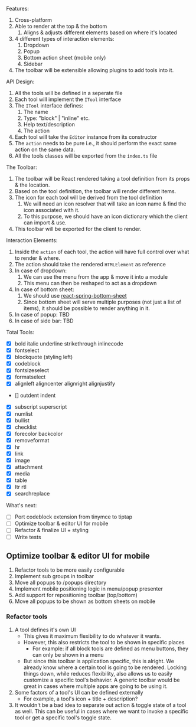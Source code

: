 Features:

1. Cross-platform
2. Able to render at the top & the bottom
   1. Aligns & adjusts different elements based on where it's located
3. 4 different types of interaction elements:
   1. Dropdown
   2. Popup
   3. Bottom action sheet (mobile only)
   4. Sidebar
4. The toolbar will be extensible allowing plugins to add tools into it.

API Design:

1. All the tools will be defined in a seperate file
2. Each tool will implement the `ITool` interface
3. The `ITool` interface defines:
   1. The name
   2. Type: "block" | "inline" etc.
   3. Help text/description
   4. The action
4. Each tool will take the `Editor` instance from its constructor
5. The `action` needs to be pure i.e., it should perform the exact same action on the same data.
6. All the tools classes will be exported from the `index.ts` file

The Toolbar:

1. The toolbar will be React rendered taking a tool definition from its props & the location.
2. Based on the tool definition, the toolbar will render different items.
3. The icon for each tool will be derived from the tool definition
   1. We will need an icon resolver that will take an icon name & find the icon associated with it.
   2. To this purpose, we should have an icon dictionary which the client can import & use.
4. This toolbar will be exported for the client to render.

Interaction Elements:

1. Inside the `action` of each tool, the action will have full control over what to render & where.
2. The action should take the rendered `HTMLElement` as reference
3. In case of dropdown:
   1. We can use the menu from the app & move it into a module
   2. This menu can then be reshaped to act as a dropdown
4. In case of bottom sheet:
   1. We should use [react-spring-bottom-sheet](https://github.com/stipsan/react-spring-bottom-sheet)
   2. Since bottom sheet will serve multiple purposes (not just a list of items), it should be possible
      to render anything in it.
5. In case of popup: TBD
6. In case of side bar: TBD

Total Tools:

- [x] bold italic underline strikethrough inlinecode
- [x] fontselect
- [x] blockquote (styling left)
- [x] codeblock
- [x] fontsizeselect
- [x] formatselect
- [x] alignleft aligncenter alignright alignjustify
- [] outdent indent
- [x] subscript superscript
- [x] numlist
- [x] bullist
- [x] checklist
- [x] forecolor backcolor
- [x] removeformat
- [x] hr
- [x] link
- [x] image
- [x] attachment
- [x] media
- [x] table
- [x] ltr rtl
- [x] searchreplace

What's next:

- [ ] Port codeblock extension from tinymce to tiptap
- [ ] Optimize toolbar & editor UI for mobile
- [ ] Refactor & finalize UI + styling
- [ ] Write tests

## Optimize toolbar & editor UI for mobile

1. Refactor tools to be more easily configurable
2. Implement sub groups in toolbar
3. Move all popups to /popups directory
4. Implement mobile positioning logic in menu/popup presenter
5. Add support for repositioning toolbar (top/bottom)
6. Move all popups to be shown as bottom sheets on mobile

### Refactor tools

1. A tool defines it's own UI
   - This gives it maximum flexibility to do whatever it wants.
   - However, this also restricts the tool to be shown in specific places
     - For example: if all block tools are defined as menu buttons, they can only be shown in a menu
   - But since this toolbar is application specific, this is alright. We already know where a certain
     tool is going to be rendered. Locking things down, while reduces flexibility, also allows us to
     easily customize a specific tool's behavior. A generic toolbar would be great in cases where multiple
     apps are going to be using it.
2. Some factors of a tool's UI can be defined externally
   - For example, a tool's icon + title + description?
3. It wouldn't be a bad idea to separate out action & toggle state of a tool as well. This can be useful in
   cases where we want to invoke a specific tool or get a specific tool's toggle state.
